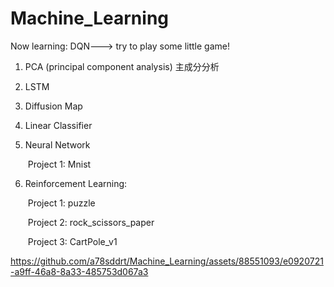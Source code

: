 # Machine_Learning

Now learning: DQN---> try to play some little game!

1. PCA (principal component analysis) 主成分分析
2. LSTM
3. Diffusion Map
4. Linear Classifier
5. Neural Network

      &nbsp;Project 1: Mnist
7. Reinforcement Learning:
   
      &nbsp;Project 1: puzzle
   
      &nbsp;Project 2: rock_scissors_paper

      &nbsp;Project 3: CartPole_v1
   


https://github.com/a78sddrt/Machine_Learning/assets/88551093/e0920721-a9ff-46a8-8a33-485753d067a3


   
